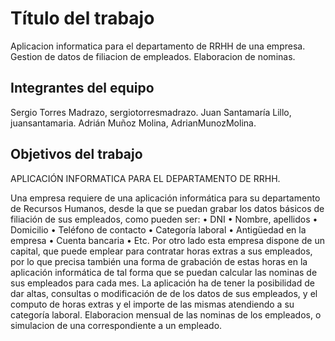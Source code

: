 # Título del trabajo

Aplicacion informatica para el departamento de RRHH de una empresa.
Gestion de datos de filiacion de empleados.
Elaboracion de nominas.

## Integrantes del equipo
Sergio Torres Madrazo, sergiotorresmadrazo.
Juan Santamaría Lillo, juansantamaria.
Adrián Muñoz Molina, AdrianMunozMolina.
## Objetivos del trabajo

APLICACIÓN INFORMATICA PARA EL  DEPARTAMENTO DE  RRHH.

Una empresa requiere de una aplicación informática para su departamento de Recursos Humanos, desde la que se puedan grabar los datos básicos de filiación de sus empleados, como pueden ser:
•	DNI 
•	Nombre, apellidos 
•	Domicilio 
•	Teléfono de contacto
•	Categoría laboral
•	Antigüedad en la empresa
•	Cuenta bancaria
•	Etc.
Por otro lado esta empresa dispone de un capital, que puede emplear para contratar horas extras a sus empleados, por lo que precisa también una forma de grabación de estas horas en la aplicación informática de tal forma que se puedan calcular las nominas de sus empleados para cada mes.
La aplicación ha de tener la posibilidad de dar altas, consultas o modificación de de los datos de sus empleados, y el computo de horas extras y el importe de las mismas atendiendo a su categoría laboral.
Elaboracion mensual de las nominas de los empleados, o simulacion de una correspondiente a un empleado. 
